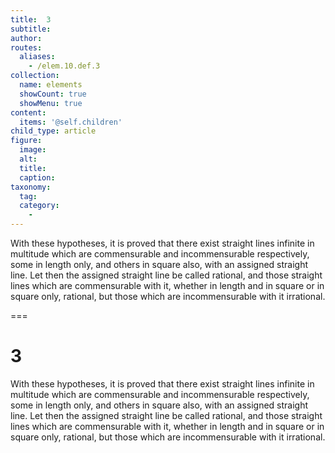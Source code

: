 ```yaml
---
title:  3
subtitle: 
author:
routes:
  aliases:
    - /elem.10.def.3
collection:
  name: elements
  showCount: true
  showMenu: true
content:
  items: '@self.children'
child_type: article
figure:
  image:
  alt:
  title:
  caption:
taxonomy:
  tag:
  category:
    - 
---
```


<p> With these hypotheses, it is proved that there exist straight lines infinite in multitude which are commensurable and incommensurable respectively, some in length only, and others in square also, with an assigned straight line. Let then the assigned straight line be called <hi rend="bold">rational</hi>, and those straight lines which are commensurable with it, whether in length and in square or in square only, <hi rend="bold">rational</hi>, but those which are incommensurable with <hi rend="bold">it irrational</hi>.</p>

===

<h1>3</h1>
<p> With these hypotheses, it is proved that there exist straight lines infinite in multitude which are commensurable and incommensurable respectively, some in length only, and others in square also, with an assigned straight line. Let then the assigned straight line be called <span class="bold">rational</span>, and those straight lines which are commensurable with it, whether in length and in square or in square only, <span class="bold">rational</span>, but those which are incommensurable with <span class="bold">it irrational</span>.</p>
